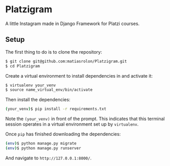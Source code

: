 # Platzigram
A little Instagram made in Django Framework for Platzi courses.

## Setup

The first thing to do is to clone the repository:

```sh
$ git clone git@github.com:matiasrolon/Platzigram.git
$ cd Platzigram
```

Create a virtual environment to install dependencies in and activate it:

```sh
$ virtualenv your_venv
$ source name_virtual_env/bin/activate
```

Then install the dependencies:

```sh
(your_venv)$ pip install -r requirements.txt
```
Note the `(your_venv)` in front of the prompt. This indicates that this terminal
session operates in a virtual environment set up by `virtualenv`.

Once `pip` has finished downloading the dependencies:
```sh
(env)$ python manage.py migrate
(env)$ python manage.py runserver
```
And navigate to `http://127.0.0.1:8000/`.
